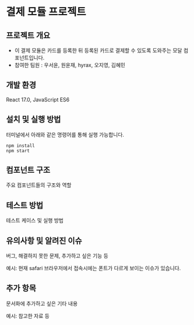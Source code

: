 # 결제 모듈 프로젝트

## 프로젝트 개요

- 이 결제 모듈은 카드를 등록한 뒤 등록된 카드로 결제할 수 있도록 도와주는 모달 컴포넌트입니다.
- 참여한 팀원 : 우서윤, 원윤재, hyrax, 오지영, 김혜민

## 개발 환경

React 17.0, JavaScript ES6

## 설치 및 실행 방법

터미널에서 아래와 같은 명령어를 통해 실행 가능합니다.
```
npm install
npm start
```

## 컴포넌트 구조

주요 컴포넌트들의 구조와 역할

## 테스트 방법

테스트 케이스 및 실행 방법


## 유의사항 및 알려진 이슈

버그, 해결하지 못한 문제, 추가하고 싶은 기능 등

예시: 현재 safari 브라우저에서 접속시에는 폰트가 다르게 보이는 이슈가 있습니다.

## 추가 항목

문서화에 추가하고 싶은 기타 내용

예시: 참고한 자료 등
